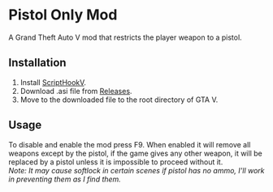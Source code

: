 # Pistol Only Mod
A Grand Theft Auto V mod that restricts the player weapon to a pistol.

## Installation
1. Install [ScriptHookV](http://www.dev-c.com/gtav/scripthookv/).
2. Download .asi file from [Releases](https://github.com/taki640/PistolOnlyMod/releases).
3. Move to the downloaded file to the root directory of GTA V.

## Usage
To disable and enable the mod press F9. When enabled it will remove all weapons except by the pistol, if the game gives any other weapon, it will be replaced by a pistol unless it is impossible to proceed without it.  
*Note: It may cause softlock in certain scenes if pistol has no ammo, I'll work in preventing them as I find them.*
